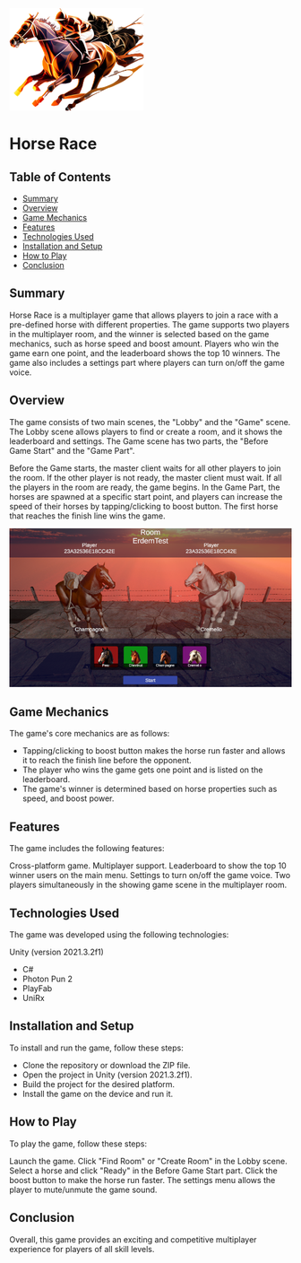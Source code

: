 ![Game Logo](Screenshots/game-logo.png)

# Horse Race

## Table of Contents
- [Summary](#summary)
- [Overview](#overview)
- [Game Mechanics](#game)
- [Features](#features)
- [Technologies Used](#technologies)
- [Installation and Setup](#installation)
- [How to Play](#how)
- [Conclusion](#conclusion)

## Summary
Horse Race is a multiplayer game that allows players to join a race with a pre-defined horse with different properties. The game supports two players in the multiplayer room, and the winner is selected based on the game mechanics, such as horse speed and boost amount. Players who win the game earn one point, and the leaderboard shows the top 10 winners. The game also includes a settings part where players can turn on/off the game voice.

## Overview
The game consists of two main scenes, the "Lobby" and the "Game" scene. The Lobby scene allows players to find or create a room, and it shows the leaderboard and settings. The Game scene has two parts, the "Before Game Start" and the "Game Part".

Before the Game starts, the master client waits for all other players to join the room. If the other player is not ready, the master client must wait. If all the players in the room are ready, the game begins. In the Game Part, the horses are spawned at a specific start point, and players can increase the speed of their horses by tapping/clicking to boost button. The first horse that reaches the finish line wins the game.

![Gameplay](Screenshots/gameplay.png)

## Game Mechanics
The game's core mechanics are as follows:

- Tapping/clicking to boost button makes the horse run faster and allows it to reach the finish line before the opponent.
- The player who wins the game gets one point and is listed on the leaderboard.
- The game's winner is determined based on horse properties such as speed, and boost power.

## Features
The game includes the following features:

Cross-platform game.
Multiplayer support.
Leaderboard to show the top 10 winner users on the main menu.
Settings to turn on/off the game voice.
Two players simultaneously in the showing game scene in the multiplayer room.

## Technologies Used
The game was developed using the following technologies:

Unity (version 2021.3.2f1)
- C#
- Photon Pun 2
- PlayFab
- UniRx

## Installation and Setup
To install and run the game, follow these steps:

- Clone the repository or download the ZIP file.
- Open the project in Unity (version 2021.3.2f1).
- Build the project for the desired platform.
- Install the game on the device and run it.

## How to Play
To play the game, follow these steps:

Launch the game.
Click "Find Room" or "Create Room" in the Lobby scene.
Select a horse and click "Ready" in the Before Game Start part.
Click the boost button to make the horse run faster.
The settings menu allows the player to mute/unmute the game sound.

## Conclusion
Overall, this game provides an exciting and competitive multiplayer experience for players of all skill levels.
